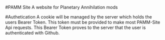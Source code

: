 #PAMM Site
A website for Planetary Annihilation mods

#Authetication
A cookie will be managed by the server which holds the users Bearer Token.
This token must be provided to make most PAMM-Site Api requests. This Bearer
Token proves to the server that the user is authenticated with Github.
